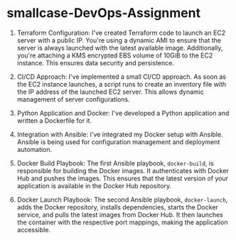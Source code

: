 # smallcase-DevOps-Assignment

1. Terraform Configuration:
   I've created Terraform code to launch an EC2 server with a public IP. You're using a dynamic AMI to ensure that the server is always launched with the latest available image. Additionally, you're attaching a KMS encrypted EBS volume of 10GiB to the EC2 instance. This ensures data security and persistence.

2. CI/CD Approach:
   I've implemented a small CI/CD approach. As soon as the EC2 instance launches, a script runs to create an inventory file with the IP address of the launched EC2 server. This allows dynamic management of server configurations.

3. Python Application and Docker:
   I've developed a Python application and written a Dockerfile for it. 

4. Integration with Ansible:
   I've integrated my Docker setup with Ansible. Ansible is being used for configuration management and deployment automation. 

5. Docker Build Playbook:
   The first Ansible playbook, `docker-build`, is responsible for building the Docker images. It authenticates with Docker Hub and pushes the images. This ensures that the latest version of your application is available in the Docker Hub repository.

6. Docker Launch Playbook:
   The second Ansible playbook, `docker-launch`, adds the Docker repository, installs dependencies, starts the Docker service, and pulls the latest images from Docker Hub. It then launches the container with the respective port mappings, making the application accessible.
